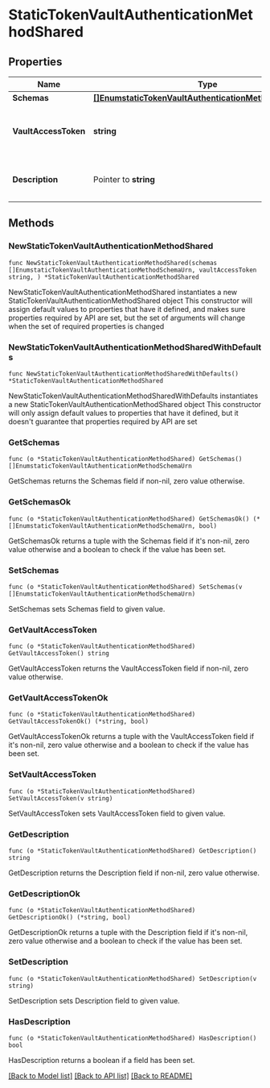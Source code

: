 # StaticTokenVaultAuthenticationMethodShared

## Properties

Name | Type | Description | Notes
------------ | ------------- | ------------- | -------------
**Schemas** | [**[]EnumstaticTokenVaultAuthenticationMethodSchemaUrn**](EnumstaticTokenVaultAuthenticationMethodSchemaUrn.md) |  | 
**VaultAccessToken** | **string** | The static token used to authenticate to the Vault server. | 
**Description** | Pointer to **string** | A description for this Vault Authentication Method | [optional] 

## Methods

### NewStaticTokenVaultAuthenticationMethodShared

`func NewStaticTokenVaultAuthenticationMethodShared(schemas []EnumstaticTokenVaultAuthenticationMethodSchemaUrn, vaultAccessToken string, ) *StaticTokenVaultAuthenticationMethodShared`

NewStaticTokenVaultAuthenticationMethodShared instantiates a new StaticTokenVaultAuthenticationMethodShared object
This constructor will assign default values to properties that have it defined,
and makes sure properties required by API are set, but the set of arguments
will change when the set of required properties is changed

### NewStaticTokenVaultAuthenticationMethodSharedWithDefaults

`func NewStaticTokenVaultAuthenticationMethodSharedWithDefaults() *StaticTokenVaultAuthenticationMethodShared`

NewStaticTokenVaultAuthenticationMethodSharedWithDefaults instantiates a new StaticTokenVaultAuthenticationMethodShared object
This constructor will only assign default values to properties that have it defined,
but it doesn't guarantee that properties required by API are set

### GetSchemas

`func (o *StaticTokenVaultAuthenticationMethodShared) GetSchemas() []EnumstaticTokenVaultAuthenticationMethodSchemaUrn`

GetSchemas returns the Schemas field if non-nil, zero value otherwise.

### GetSchemasOk

`func (o *StaticTokenVaultAuthenticationMethodShared) GetSchemasOk() (*[]EnumstaticTokenVaultAuthenticationMethodSchemaUrn, bool)`

GetSchemasOk returns a tuple with the Schemas field if it's non-nil, zero value otherwise
and a boolean to check if the value has been set.

### SetSchemas

`func (o *StaticTokenVaultAuthenticationMethodShared) SetSchemas(v []EnumstaticTokenVaultAuthenticationMethodSchemaUrn)`

SetSchemas sets Schemas field to given value.


### GetVaultAccessToken

`func (o *StaticTokenVaultAuthenticationMethodShared) GetVaultAccessToken() string`

GetVaultAccessToken returns the VaultAccessToken field if non-nil, zero value otherwise.

### GetVaultAccessTokenOk

`func (o *StaticTokenVaultAuthenticationMethodShared) GetVaultAccessTokenOk() (*string, bool)`

GetVaultAccessTokenOk returns a tuple with the VaultAccessToken field if it's non-nil, zero value otherwise
and a boolean to check if the value has been set.

### SetVaultAccessToken

`func (o *StaticTokenVaultAuthenticationMethodShared) SetVaultAccessToken(v string)`

SetVaultAccessToken sets VaultAccessToken field to given value.


### GetDescription

`func (o *StaticTokenVaultAuthenticationMethodShared) GetDescription() string`

GetDescription returns the Description field if non-nil, zero value otherwise.

### GetDescriptionOk

`func (o *StaticTokenVaultAuthenticationMethodShared) GetDescriptionOk() (*string, bool)`

GetDescriptionOk returns a tuple with the Description field if it's non-nil, zero value otherwise
and a boolean to check if the value has been set.

### SetDescription

`func (o *StaticTokenVaultAuthenticationMethodShared) SetDescription(v string)`

SetDescription sets Description field to given value.

### HasDescription

`func (o *StaticTokenVaultAuthenticationMethodShared) HasDescription() bool`

HasDescription returns a boolean if a field has been set.


[[Back to Model list]](../README.md#documentation-for-models) [[Back to API list]](../README.md#documentation-for-api-endpoints) [[Back to README]](../README.md)


